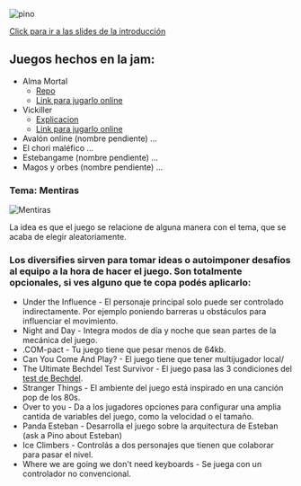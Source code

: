 
![pino](https://serving.photos.photobox.com/78606551901228bd06f5deb84c47f6325ff3f935c7fdd208e21ddea087fbf44ce80b768d.jpg)

[Click para ir a las slides de la introducción](https://docs.google.com/presentation/d/1JFGj-BjxMTW2AVsmwKmRKyb4asc6Zi0wSimKTdvS5U0/edit?usp=sharing)

## Juegos hechos en la jam:
- Alma Mortal
  - [Repo](https://github.com/alvare/gamejam-alma-mortal/)
  - [Link para jugarlo online](http://clrnd.com.ar/stuff/alma-mortal/)
- Vickiller
  - [Explicacion](https://docs.google.com/presentation/d/13woJWlaMpkjm6kqvS3msJSGFi-uZ9owZ-Bs0ff1K4wg/edit?usp=sharing)
  - [Link para jugarlo online](http://enseidler.github.io)
- Avalón online (nombre pendiente)
...
- El chori maléfico
...
- Estebangame (nombre pendiente)
...
- Magos y orbes (nombre pendiente)
...

### Tema: Mentiras

![Mentiras](http://www.chozadigital.com/wp-content/uploads/2018/10/Pinocchio-Guillermo-del-Toro-ChozaDigital-1.jpg)

La idea es que el juego se relacione de alguna manera con el tema, que se acaba de elegir aleatoriamente.

### Los diversifies sirven para tomar ideas o autoimponer desafíos al equipo a la hora de hacer el juego. Son totalmente opcionales, si ves alguno que te copa podés aplicarlo:

- Under the Influence - El personaje principal solo puede ser controlado indirectamente. Por ejemplo poniendo barreras u obstáculos para influenciar el movimiento.
- Night and Day - Integra modos de día y noche que sean partes de la mecánica del juego.
- .COM-pact - Tu juego tiene que pesar menos de 64kb.
- Can You Come And Play? - El juego tiene que tener multijugador local/
- The Ultimate Bechdel Test Survivor - El juego pasa las 3 condiciones del [test de Bechdel](https://es.wikipedia.org/wiki/Test_de_Bechdel).
- Stranger Things - El ambiente del juego está inspirado en una canción pop de los 80s.
- Over to you - Da a los jugadores opciones para configurar una amplia cantida de variables del juego, como la velocidad o el tamaño.
- Panda Esteban - Desarrolla el juego sobre la arquitectura de Esteban (ask a Pino about Esteban)
- Ice Climbers - Controlás a dos personajes que tienen que colaborar para pasar el nivel.
- Where we are going we don't need keyboards - Se juega con un controlador no convencional.

